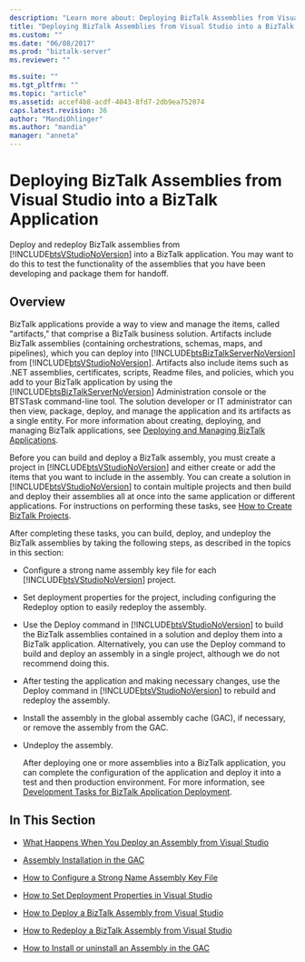 ```yaml
---
description: "Learn more about: Deploying BizTalk Assemblies from Visual Studio into a BizTalk Application"
title: "Deploying BizTalk Assemblies from Visual Studio into a BizTalk Application | Microsoft Docs"
ms.custom: ""
ms.date: "06/08/2017"
ms.prod: "biztalk-server"
ms.reviewer: ""

ms.suite: ""
ms.tgt_pltfrm: ""
ms.topic: "article"
ms.assetid: accef4b8-acdf-4043-8fd7-2db9ea752074
caps.latest.revision: 36
author: "MandiOhlinger"
ms.author: "mandia"
manager: "anneta"
---
```

# Deploying BizTalk Assemblies from Visual Studio into a BizTalk Application
Deploy and redeploy BizTalk assemblies from [!INCLUDE[btsVStudioNoVersion](../includes/btsvstudionoversion-md.md)] into a BizTalk application. You may want to do this to test the functionality of the assemblies that you have been developing and package them for handoff.  

## Overview  
 BizTalk applications provide a way to view and manage the items, called "artifacts," that comprise a BizTalk business solution. Artifacts include BizTalk assemblies (containing orchestrations, schemas, maps, and pipelines), which you can deploy into [!INCLUDE[btsBizTalkServerNoVersion](../includes/btsbiztalkservernoversion-md.md)] from [!INCLUDE[btsVStudioNoVersion](../includes/btsvstudionoversion-md.md)]. Artifacts also include items such as .NET assemblies, certificates, scripts, Readme files, and policies, which you add to your BizTalk application by using the [!INCLUDE[btsBizTalkServerNoVersion](../includes/btsbiztalkservernoversion-md.md)] Administration console or the BTSTask command-line tool. The solution developer or IT administrator can then view, package, deploy, and manage the application and its artifacts as a single entity. For more information about creating, deploying, and managing BizTalk applications, see [Deploying and Managing BizTalk Applications](../core/deploying-and-managing-biztalk-applications.md).  
  
 Before you can build and deploy a BizTalk assembly, you must create a project in [!INCLUDE[btsVStudioNoVersion](../includes/btsvstudionoversion-md.md)] and either create or add the items that you want to include in the assembly. You can create a solution in [!INCLUDE[btsVStudioNoVersion](../includes/btsvstudionoversion-md.md)] to contain multiple projects and then build and deploy their assemblies all at once into the same application or different applications. For instructions on performing these tasks, see [How to Create BizTalk Projects](../core/how-to-create-biztalk-projects.md).  
  
 After completing these tasks, you can build, deploy, and undeploy the BizTalk assemblies by taking the following steps, as described in the topics in this section:  
  
- Configure a strong name assembly key file for each [!INCLUDE[btsVStudioNoVersion](../includes/btsvstudionoversion-md.md)] project.  
  
- Set deployment properties for the project, including configuring the Redeploy option to easily redeploy the assembly.  
  
- Use the Deploy command in [!INCLUDE[btsVStudioNoVersion](../includes/btsvstudionoversion-md.md)] to build the BizTalk assemblies contained in a solution and deploy them into a BizTalk application. Alternatively, you can use the Deploy command to build and deploy an assembly in a single project, although we do not recommend doing this.  
  
- After testing the application and making necessary changes, use the Deploy command in [!INCLUDE[btsVStudioNoVersion](../includes/btsvstudionoversion-md.md)] to rebuild and redeploy the assembly.  
  
- Install the assembly in the global assembly cache (GAC), if necessary, or remove the assembly from the GAC.  
  
- Undeploy the assembly.  
  
  After deploying one or more assemblies into a BizTalk application, you can complete the configuration of the application and deploy it into a test and then production environment. For more information, see [Development Tasks for BizTalk Application Deployment](../core/development-tasks-for-biztalk-application-deployment.md).  
  
## In This Section  
  
-   [What Happens When You Deploy an Assembly from Visual Studio](../core/what-happens-when-you-deploy-an-assembly-from-visual-studio.md)  
  
-   [Assembly Installation in the GAC](../core/assembly-installation-in-the-gac.md)  
  
-   [How to Configure a Strong Name Assembly Key File](../core/how-to-configure-a-strong-name-assembly-key-file.md)  
  
-   [How to Set Deployment Properties in Visual Studio](../core/how-to-set-deployment-properties-in-visual-studio.md)  
  
-   [How to Deploy a BizTalk Assembly from Visual Studio](../core/how-to-deploy-a-biztalk-assembly-from-visual-studio.md)  
  
-   [How to Redeploy a BizTalk Assembly from Visual Studio](../core/how-to-redeploy-a-biztalk-assembly-from-visual-studio.md)  
  
-   [How to Install or uninstall an Assembly in the GAC](../core/how-to-install-an-assembly-in-the-gac.md)  
